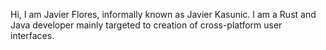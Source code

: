 Hi, I am Javier Flores, informally known as Javier Kasunic. I am a Rust and Java developer mainly targeted to creation of cross-platform user interfaces.
